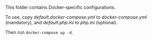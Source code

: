 This folder contains Docker-specific configurations.

To use, copy _default.docker-compose.yml_ to _docker-compose.yml_ (mandatory),
and _default.php.ini_ to _php.ini_ (optional).

Then run `docker-compose up -d`.

